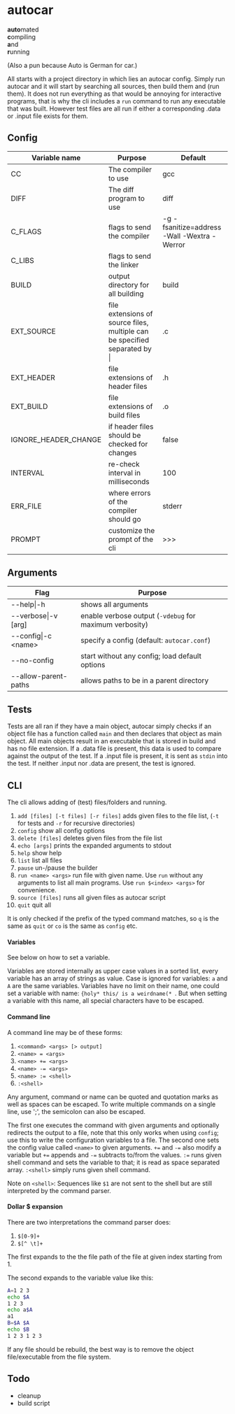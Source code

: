 # autocar

**auto**mated<br>
**c**ompiling<br>
**a**nd<br>
**r**unning<br>

(Also a pun because Auto is German for car.)

All starts with a project directory in which lies an autocar config. Simply run
autocar and it will start by searching all sources, then build them and (run
them). It does not run everything as that would be annoying for interactive
programs, that is why the cli includes a `run` command to run any executable
that was built. However test files are all run if either a corresponding .data
or .input file exists for them.

## Config

| Variable name | Purpose | Default |
| ------------- | ------- | ------- |
| CC | The compiler to use | gcc |
| DIFF | The diff program to use | diff |
| C\_FLAGS | flags to send the compiler | -g -fsanitize=address -Wall -Wextra -Werror |
| C\_LIBS | flags to send the linker | |
| BUILD | output directory for all building | build |
| EXT\_SOURCE | file extensions of source files, multiple can be specified separated by \| | .c |
| EXT\_HEADER | file extensions of header files | .h |
| EXT\_BUILD | file extensions of build files | .o |
| IGNORE\_HEADER\_CHANGE | if header files should be checked for changes | false |
| INTERVAL | re-check interval in milliseconds | 100 |
| ERR\_FILE | where errors of the compiler should go | stderr |
| PROMPT | customize the prompt of the cli | >>>  |

## Arguments

| Flag | Purpose |
| ---- | ------- |
|--help\|-h | shows all arguments |
|--verbose\|-v [arg] | enable verbose output (`-vdebug` for maximum verbosity) |
|--config\|-c \<name\> | specify a config (default: `autocar.conf`) |
|--no-config | start without any config; load default options |
|--allow-parent-paths | allows paths to be in a parent directory |

## Tests

Tests are all ran if they have a main object, autocar simply checks if an object
file has a function called `main` and then declares that object as main object.
All main objects result in an executable that is stored in build and has no file
extension. If a .data file is present, this data is used to compare against the
output of the test. If a .input file is present, it is sent as `stdin` into the
test. If neither .input nor .data are present, the test is ignored.

## CLI

The cli allows adding of (test) files/folders and running.

1. `add [files] [-t files] [-r files]` adds given files to the file list, (`-t` for tests and `-r` for recursive directories)
2. `config` show all config options
3. `delete [files]` deletes given files from the file list
4. `echo [args]` prints the expanded arguments to stdout
5. `help` show help
6. `list` list all files
7. `pause` un-/pause the builder
8. `run <name> <args>` run file with given name. Use `run` without any arguments
    to list all main programs. Use `run $<index> <args>` for convenience.
9. `source [files]` runs all given files as autocar script
10. `quit` quit all

It is only checked if the prefix of the typed command matches, so `q` is the
same as `quit` or `co` is the same as `config` etc.

#### Variables

See below on how to set a variable.

Variables are stored internally as upper case values in a sorted list, every
variable has an array of strings as value. Case is ignored for variables:
`a` and `A` are the same variables. Variables have no limit on their name, one
could set a variable with name: `{holy* this/ is a weirdname(* `. But when
setting a variable with this name, all special characters have to be escaped.

#### Command line

A command line may be of these forms:
1. `<command> <args> [> output]`
2. `<name> = <args>`
3. `<name> += <args>`
4. `<name> -= <args>`
5. `<name> := <shell>`
6. `:<shell>`

Any argument, command or name can be quoted and quotation marks as well as
spaces can be escaped. To write multiple commands on a single line, use ';', the
semicolon can also be escaped.

The first one executes the command with given arguments and optionally redirects
the output to a file, note that this only works when using `config`; use this to
write the configuration variables to a file. The second one sets the config
value called `<name>` to given arguments. `+=` and `-=` also modify a variable
but `+=` appends and `-=` subtracts to/from the values. `:=` runs given shell
command and sets the variable to that; it is read as space separated array.
`:<shell>` simply runs given shell command.

Note on `<shell>`:
Sequences like `$1` are not sent to the shell but are still interpreted by the
command parser.

#### Dollar $ expansion

There are two interpretations the command parser does:
1. `$[0-9]+`
2. `$[^ \t]+`

The first expands to the the file path of the file at given index starting from
1.

The second expands to the variable value like this:
```sh
A=1 2 3
echo $A
1 2 3
echo a$A
a1
B=$A $A
echo $B
1 2 3 1 2 3
```

If any file should be rebuild, the best way is to remove the object
file/executable from the file system.

## Todo

- cleanup
- build script
